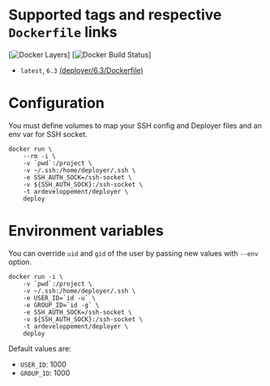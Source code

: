 # Supported tags and respective `Dockerfile` links
[![Docker Layers][microbadger]]
[![Docker Build Status][dockerstore]]

* `latest`, `6.3` [(deployer/6.3/Dockerfile)](https://github.com/ArDeveloppement/docker-images/blob/master/deployer/6.3/Dockerfile)

# Configuration
You must define volumes to map your SSH config and Deployer files and an env var for SSH socket.

	docker run \
		--rm -i \
		-v `pwd`:/project \
		-v ~/.ssh:/home/deployer/.ssh \
		-e SSH_AUTH_SOCK=/ssh-socket \
		-v ${SSH_AUTH_SOCK}:/ssh-socket \
	    -t ardeveloppement/deployer \
	    deploy

# Environment variables
You can override `uid` and `gid` of the user by passing new values with `--env` option.

	docker run -i \
		-v `pwd`:/project \
		-v ~/.ssh:/home/deployer/.ssh \
		-e USER_ID=`id -u` \
		-e GROUP_ID=`id -g` \
		-e SSH_AUTH_SOCK=/ssh-socket \
		-v ${SSH_AUTH_SOCK}:/ssh-socket \
	    -t ardeveloppement/deployer \
	    deploy

Default values are:

* `USER_ID`: 1000
* `GROUP_ID`: 1000


[microbadger]:    https://microbadger.com/images/ardeveloppement/deployer
[dockerstore]:	  https://store.docker.com/community/images/ardeveloppement/deployer
